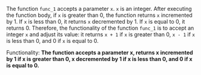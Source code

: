 The function `func_1` accepts a parameter `x`. `x` is an integer. After executing the function body, if `x` is greater than 0, the function returns `x` incremented by 1. If `x` is less than 0, it returns `x` decremented by 1. If `x` is equal to 0, it returns 0. Therefore, the functionality of the function `func_1` is to accept an integer `x` and adjust its value: it returns `x + 1` if `x` is greater than 0, `x - 1` if `x` is less than 0, and 0 if `x` is equal to 0.

Functionality: **The function accepts a parameter x, returns x incremented by 1 if x is greater than 0, x decremented by 1 if x is less than 0, and 0 if x is equal to 0.**